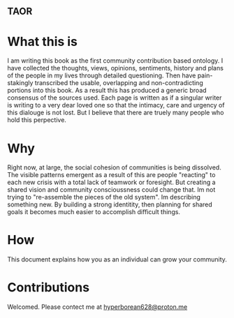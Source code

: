 ## TAOR

# What this is
I am writing this book as the first community contribution based ontology. I have collected the thoughts, views, opinions, sentiments, history and plans of the people in my lives through detailed questioning. Then have pain-stakingly transcribed the usable, overlapping and non-contradicting portions into this book. As a result this has produced a generic broad consensus of the sources used. Each page is written as if a singular writer is writing to a very dear loved one so that the intimacy, care and urgency of this dialouge is not lost. But I believe that there are truely many people who hold this perpective.

# Why
Right now, at large, the social cohesion of communities is being dissolved. The visible patterns emergent as a result of this are people "reacting" to each new crisis with a total lack of teamwork or foresight. But creating a shared vision and community conscioussness could change that. Im not trying to "re-assemble the pieces of the old system". Im describing something new. By building a strong identitity, then planning for shared goals it becomes much easier to accomplish difficult things.

# How
This document explains how you as an individual can grow your community.


# Contributions
Welcomed. Please contect me at hyperborean628@proton.me